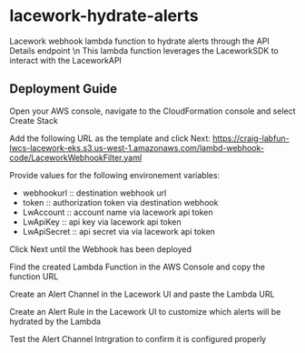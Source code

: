 # lacework-hydrate-alerts
Lacework webhook lambda function to hydrate alerts through the API Details endpoint
\n This lambda function leverages the LaceworkSDK to interact with the LaceworkAPI

## Deployment Guide
Open your AWS console, navigate to the CloudFormation console and select Create Stack

Add the following URL as the template and click Next:
https://craig-labfun-lwcs-lacework-eks.s3.us-west-1.amazonaws.com/lambd-webhook-code/LaceworkWebhookFilter.yaml

Provide values for the following environement variables:
- webhookurl :: destination webhook url
- token :: authorization token via destination webhook 
- LwAccount :: account name via lacework api token
- LwApiKey :: api key via lacework api token
- LwApiSecret :: api secret via via lacework api token


Click Next until the Webhook has been deployed

Find the created Lambda Function in the AWS Console and copy the function URL

Create an Alert Channel in the Lacework UI and paste the Lambda URL

Create an Alert Rule in the Lacework UI to customize which alerts will be hydrated by the Lambda

Test the Alert Channel Intrgration to confirm it is configured properly

